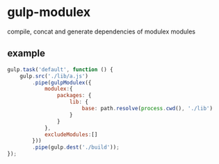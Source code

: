# gulp-modulex

compile, concat and generate dependencies of modulex modules

## example

```javascript
gulp.task('default', function () {
    gulp.src('./lib/a.js')
        .pipe(gulpModulex({
            modulex:{
                packages: {
                    lib: {
                        base: path.resolve(process.cwd(), './lib')
                    }
                }
            },
            excludeModules:[]
        }))
        .pipe(gulp.dest('./build'));
});
```
